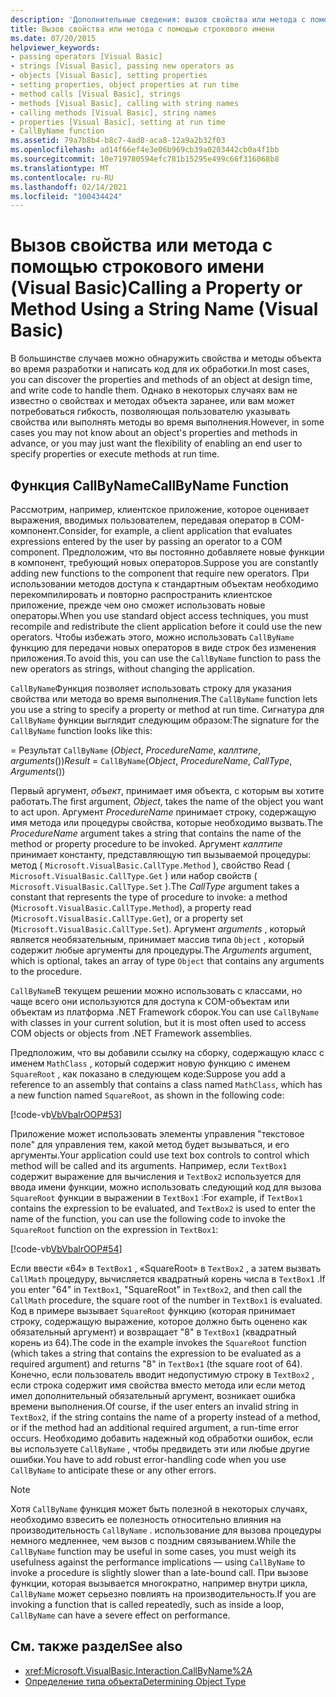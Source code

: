 ```yaml
---
description: 'Дополнительные сведения: вызов свойства или метода с помощью имени строки (Visual Basic)'
title: Вызов свойства или метода с помощью строкового имени
ms.date: 07/20/2015
helpviewer_keywords:
- passing operators [Visual Basic]
- strings [Visual Basic], passing new operators as
- objects [Visual Basic], setting properties
- setting properties, object properties at run time
- method calls [Visual Basic], strings
- methods [Visual Basic], calling with string names
- calling methods [Visual Basic], string names
- properties [Visual Basic], setting at run time
- CallByName function
ms.assetid: 79a7b8b4-b8c7-4ad8-aca8-12a9a2b32f03
ms.openlocfilehash: ad14f66ef4e3e06b969cb39a0203442cb0a4f1bb
ms.sourcegitcommit: 10e719780594efc781b15295e499c66f316068b8
ms.translationtype: MT
ms.contentlocale: ru-RU
ms.lasthandoff: 02/14/2021
ms.locfileid: "100434424"
---
```

# <a name="calling-a-property-or-method-using-a-string-name-visual-basic"></a><span data-ttu-id="f4e20-103">Вызов свойства или метода с помощью строкового имени (Visual Basic)</span><span class="sxs-lookup"><span data-stu-id="f4e20-103">Calling a Property or Method Using a String Name (Visual Basic)</span></span>

<span data-ttu-id="f4e20-104">В большинстве случаев можно обнаружить свойства и методы объекта во время разработки и написать код для их обработки.</span><span class="sxs-lookup"><span data-stu-id="f4e20-104">In most cases, you can discover the properties and methods of an object at design time, and write code to handle them.</span></span> <span data-ttu-id="f4e20-105">Однако в некоторых случаях вам не известно о свойствах и методах объекта заранее, или вам может потребоваться гибкость, позволяющая пользователю указывать свойства или выполнять методы во время выполнения.</span><span class="sxs-lookup"><span data-stu-id="f4e20-105">However, in some cases you may not know about an object's properties and methods in advance, or you may just want the flexibility of enabling an end user to specify properties or execute methods at run time.</span></span>  
  
## <a name="callbyname-function"></a><span data-ttu-id="f4e20-106">Функция CallByName</span><span class="sxs-lookup"><span data-stu-id="f4e20-106">CallByName Function</span></span>  

 <span data-ttu-id="f4e20-107">Рассмотрим, например, клиентское приложение, которое оценивает выражения, вводимых пользователем, передавая оператор в COM-компонент.</span><span class="sxs-lookup"><span data-stu-id="f4e20-107">Consider, for example, a client application that evaluates expressions entered by the user by passing an operator to a COM component.</span></span> <span data-ttu-id="f4e20-108">Предположим, что вы постоянно добавляете новые функции в компонент, требующий новых операторов.</span><span class="sxs-lookup"><span data-stu-id="f4e20-108">Suppose you are constantly adding new functions to the component that require new operators.</span></span> <span data-ttu-id="f4e20-109">При использовании методов доступа к стандартным объектам необходимо перекомпилировать и повторно распространить клиентское приложение, прежде чем оно сможет использовать новые операторы.</span><span class="sxs-lookup"><span data-stu-id="f4e20-109">When you use standard object access techniques, you must recompile and redistribute the client application before it could use the new operators.</span></span> <span data-ttu-id="f4e20-110">Чтобы избежать этого, можно использовать `CallByName` функцию для передачи новых операторов в виде строк без изменения приложения.</span><span class="sxs-lookup"><span data-stu-id="f4e20-110">To avoid this, you can use the `CallByName` function to pass the new operators as strings, without changing the application.</span></span>  
  
 <span data-ttu-id="f4e20-111">`CallByName`Функция позволяет использовать строку для указания свойства или метода во время выполнения.</span><span class="sxs-lookup"><span data-stu-id="f4e20-111">The `CallByName` function lets you use a string to specify a property or method at run time.</span></span> <span data-ttu-id="f4e20-112">Сигнатура для `CallByName` функции выглядит следующим образом:</span><span class="sxs-lookup"><span data-stu-id="f4e20-112">The signature for the `CallByName` function looks like this:</span></span>  
  
 <span data-ttu-id="f4e20-113">  =  Результат `CallByName` (*Object*, *ProcedureName*, *каллтипе*, *arguments*())</span><span class="sxs-lookup"><span data-stu-id="f4e20-113">*Result* = `CallByName`(*Object*, *ProcedureName*, *CallType*, *Arguments*())</span></span>  
  
 <span data-ttu-id="f4e20-114">Первый аргумент, *объект*, принимает имя объекта, с которым вы хотите работать.</span><span class="sxs-lookup"><span data-stu-id="f4e20-114">The first argument, *Object*, takes the name of the object you want to act upon.</span></span> <span data-ttu-id="f4e20-115">Аргумент *ProcedureName* принимает строку, содержащую имя метода или процедуры свойства, которые необходимо вызвать.</span><span class="sxs-lookup"><span data-stu-id="f4e20-115">The *ProcedureName* argument takes a string that contains the name of the method or property procedure to be invoked.</span></span> <span data-ttu-id="f4e20-116">Аргумент *каллтипе* принимает константу, представляющую тип вызываемой процедуры: метод ( `Microsoft.VisualBasic.CallType.Method` ), свойство Read ( `Microsoft.VisualBasic.CallType.Get` ) или набор свойств ( `Microsoft.VisualBasic.CallType.Set` ).</span><span class="sxs-lookup"><span data-stu-id="f4e20-116">The *CallType* argument takes a constant that represents the type of procedure to invoke: a method (`Microsoft.VisualBasic.CallType.Method`), a property read (`Microsoft.VisualBasic.CallType.Get`), or a property set (`Microsoft.VisualBasic.CallType.Set`).</span></span> <span data-ttu-id="f4e20-117">Аргумент *arguments* , который является необязательным, принимает массив типа `Object` , который содержит любые аргументы для процедуры.</span><span class="sxs-lookup"><span data-stu-id="f4e20-117">The *Arguments* argument, which is optional, takes an array of type `Object` that contains any arguments to the procedure.</span></span>  
  
 <span data-ttu-id="f4e20-118">`CallByName`В текущем решении можно использовать с классами, но чаще всего они используются для доступа к COM-объектам или объектам из платформа .NET Framework сборок.</span><span class="sxs-lookup"><span data-stu-id="f4e20-118">You can use `CallByName` with classes in your current solution, but it is most often used to access COM objects or objects from .NET Framework assemblies.</span></span>  
  
 <span data-ttu-id="f4e20-119">Предположим, что вы добавили ссылку на сборку, содержащую класс с именем `MathClass` , который содержит новую функцию с именем `SquareRoot` , как показано в следующем коде:</span><span class="sxs-lookup"><span data-stu-id="f4e20-119">Suppose you add a reference to an assembly that contains a class named `MathClass`, which has a new function named `SquareRoot`, as shown in the following code:</span></span>  
  
 [!code-vb[VbVbalrOOP#53](~/samples/snippets/visualbasic/VS_Snippets_VBCSharp/VbVbalrOOP/VB/OOP.vb#53)]  
  
 <span data-ttu-id="f4e20-120">Приложение может использовать элементы управления "текстовое поле" для управления тем, какой метод будет вызываться, и его аргументы.</span><span class="sxs-lookup"><span data-stu-id="f4e20-120">Your application could use text box controls to control which method will be called and its arguments.</span></span> <span data-ttu-id="f4e20-121">Например, если `TextBox1` содержит выражение для вычисления и `TextBox2` используется для ввода имени функции, можно использовать следующий код для вызова `SquareRoot` функции в выражении в `TextBox1` :</span><span class="sxs-lookup"><span data-stu-id="f4e20-121">For example, if `TextBox1` contains the expression to be evaluated, and `TextBox2` is used to enter the name of the function, you can use the following code to invoke the `SquareRoot` function on the expression in `TextBox1`:</span></span>  
  
 [!code-vb[VbVbalrOOP#54](~/samples/snippets/visualbasic/VS_Snippets_VBCSharp/VbVbalrOOP/VB/OOP.vb#54)]  
  
 <span data-ttu-id="f4e20-122">Если ввести «64» в `TextBox1` , «SquareRoot» в `TextBox2` , а затем вызвать `CallMath` процедуру, вычисляется квадратный корень числа в `TextBox1` .</span><span class="sxs-lookup"><span data-stu-id="f4e20-122">If you enter "64" in `TextBox1`, "SquareRoot" in `TextBox2`, and then call the `CallMath` procedure, the square root of the number in `TextBox1` is evaluated.</span></span> <span data-ttu-id="f4e20-123">Код в примере вызывает `SquareRoot` функцию (которая принимает строку, содержащую выражение, которое должно быть оценено как обязательный аргумент) и возвращает "8" в `TextBox1` (квадратный корень из 64).</span><span class="sxs-lookup"><span data-stu-id="f4e20-123">The code in the example invokes the `SquareRoot` function (which takes a string that contains the expression to be evaluated as a required argument) and returns "8" in `TextBox1` (the square root of 64).</span></span> <span data-ttu-id="f4e20-124">Конечно, если пользователь вводит недопустимую строку в `TextBox2` , если строка содержит имя свойства вместо метода или если метод имел дополнительный обязательный аргумент, возникает ошибка времени выполнения.</span><span class="sxs-lookup"><span data-stu-id="f4e20-124">Of course, if the user enters an invalid string in `TextBox2`, if the string contains the name of a property instead of a method, or if the method had an additional required argument, a run-time error occurs.</span></span> <span data-ttu-id="f4e20-125">Необходимо добавить надежный код обработки ошибок, если вы используете `CallByName` , чтобы предвидеть эти или любые другие ошибки.</span><span class="sxs-lookup"><span data-stu-id="f4e20-125">You have to add robust error-handling code when you use `CallByName` to anticipate these or any other errors.</span></span>  
  
> [!NOTE]
> <span data-ttu-id="f4e20-126">Хотя `CallByName` функция может быть полезной в некоторых случаях, необходимо взвесить ее полезность относительно влияния на производительность `CallByName` . использование для вызова процедуры немного медленнее, чем вызов с поздним связыванием.</span><span class="sxs-lookup"><span data-stu-id="f4e20-126">While the `CallByName` function may be useful in some cases, you must weigh its usefulness against the performance implications — using `CallByName` to invoke a procedure is slightly slower than a late-bound call.</span></span> <span data-ttu-id="f4e20-127">При вызове функции, которая вызывается многократно, например внутри цикла, `CallByName` может серьезно повлиять на производительность.</span><span class="sxs-lookup"><span data-stu-id="f4e20-127">If you are invoking a function that is called repeatedly, such as inside a loop, `CallByName` can have a severe effect on performance.</span></span>  
  
## <a name="see-also"></a><span data-ttu-id="f4e20-128">См. также раздел</span><span class="sxs-lookup"><span data-stu-id="f4e20-128">See also</span></span>

- <xref:Microsoft.VisualBasic.Interaction.CallByName%2A>
- [<span data-ttu-id="f4e20-129">Определение типа объекта</span><span class="sxs-lookup"><span data-stu-id="f4e20-129">Determining Object Type</span></span>](determining-object-type.md)
